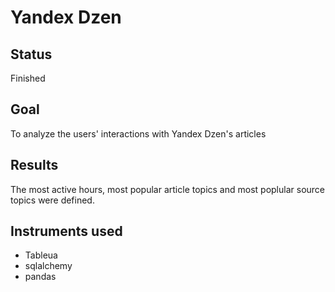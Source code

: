 # Yandex Dzen
## Status
Finished
## Goal
To analyze the users' interactions with Yandex Dzen's articles
## Results
The most active hours, most popular article topics and most poplular source topics were defined.
## Instruments used
* Tableua
* sqlalchemy
* pandas